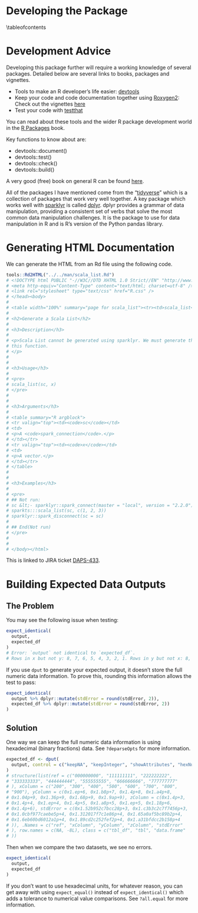 Developing the Package
================

\tableofcontents

# Development Advice

Developing this package further will require a working knowledge of
several packages. Detailed below are several links to books, packages
and vignettes.

  - Tools to make an R developer’s life easier:
    [devtools](https://github.com/r-lib/devtools)
  - Keep your code and code documentation together using
    [Roxygen2](https://github.com/klutometis/roxygen): Check out the
    vignettes [here](https://cran.r-project.org/web/packages/roxygen2/)
  - Test your code with [testthat](https://github.com/r-lib/testthat)

You can read about these tools and the wider R package development world
in the [R Packages](http://r-pkgs.had.co.nz) book.

Key functions to know about are:

  - devtools::document()
  - devtools::test()
  - devtools::check()
  - devtools::build()

A very good (free) book on general R can be found
[here](https://adv-r.hadley.nz).

All of the packages I have mentioned come from the
“[tidyverse](https://www.tidyverse.org)” which is a collection of
packages that work very well together. A key package which works well
with [sparklyr](http://spark.rstudio.com) is called
[dplyr](http://dplyr.tidyverse.org). dplyr provides a grammar of data
manipulation, providing a consistent set of verbs that solve the most
common data manipulation challenges. It is the package to use for data
manipulation in R and is R’s version of the Python pandas library.

# Generating HTML Documentation

We can generate the HTML from an Rd file using the following code.

``` r
tools::Rd2HTML("../../man/scala_list.Rd")
# <!DOCTYPE html PUBLIC "-//W3C//DTD XHTML 1.0 Strict//EN" "http://www.w3.org/TR/xhtml1/DTD/xhtml1-strict.dtd"><html xmlns="http://www.w3.org/1999/xhtml"><head><title>R: Generate a Scala List</title>
# <meta http-equiv="Content-Type" content="text/html; charset=utf-8" />
# <link rel="stylesheet" type="text/css" href="R.css" />
# </head><body>
# 
# <table width="100%" summary="page for scala_list"><tr><td>scala_list</td><td style="text-align: right;">R Documentation</td></tr></table>
# 
# <h2>Generate a Scala List</h2>
# 
# <h3>Description</h3>
# 
# <p>Scala List cannot be generated using sparklyr. We must generate them using
# this function.
# </p>
# 
# 
# <h3>Usage</h3>
# 
# <pre>
# scala_list(sc, x)
# </pre>
# 
# 
# <h3>Arguments</h3>
# 
# <table summary="R argblock">
# <tr valign="top"><td><code>sc</code></td>
# <td>
# <p>A <code>spark_connection</code>.</p>
# </td></tr>
# <tr valign="top"><td><code>x</code></td>
# <td>
# <p>A vector.</p>
# </td></tr>
# </table>
# 
# 
# <h3>Examples</h3>
# 
# <pre>
# ## Not run: 
# sc &lt;- sparklyr::spark_connect(master = "local", version = "2.2.0")
# sparkts:::scala_list(sc, c(1, 2, 3))
# sparklyr::spark_disconnect(sc = sc)
# 
# ## End(Not run)
# </pre>
# 
# 
# </body></html>
```

This is linked to JIRA ticket
[DAPS-433](https://collaborate2.ons.gov.uk/jira/browse/DAPS-433).

# Building Expected Data Outputs

## The Problem

You may see the following issue when testing:

``` r
expect_identical(
  output,
  expected_df
)
# Error: `output` not identical to `expected_df`.
# Rows in x but not y: 8, 7, 6, 5, 4, 3, 2, 1. Rows in y but not x: 8, 7, 6, 5, 4, 3, 2, 1.
```

If you use `dput` to generate your expected output, it doesn’t store the
full numeric data information. To prove this, rounding this information
allows the test to pass:

``` r
expect_identical(
  output %>% dplyr::mutate(stdError = round(stdError, 2)),
  expected_df %>% dplyr::mutate(stdError = round(stdError, 2))
)
```

## Solution

One way we can keep the full numeric data information is using
hexadecimal (binary fractions) data. See `?deparseOpts` for more
information.

``` r
expected_df <- dput(
  output, control = c("keepNA", "keepInteger", "showAttributes", "hexNumeric")
)
# structure(list(ref = c("000000000", "111111111", "222222222", 
# "333333333", "444444444", "555555555", "666666666", "777777777"
# ), xColumn = c("200", "300", "400", "500", "600", "700", "800", 
# "900"), yColumn = c(0x1.ep+6, 0x1.b8p+7, 0x1.4p+8, 0x1.a4p+8, 
# 0x1.04p+9, 0x1.36p+9, 0x1.68p+9, 0x1.9ap+9), zColumn = c(0x1.4p+3, 
# 0x1.4p+4, 0x1.ep+4, 0x1.4p+5, 0x1.a8p+5, 0x1.ep+5, 0x1.18p+6, 
# 0x1.4p+6), stdError = c(0x1.52b952c7bcc28p+3, 0x1.c3b3c2c7f7456p+3, 
# 0x1.0cbf977caebe5p+4, 0x1.312017f7c1e86p+4, 0x1.65a0af5bc89b2p+4, 
# 0x1.6eb60bd6012a1p+4, 0x1.89cd2c252fef2p+4, 0x1.a31bfdcc2b158p+4
# )), .Names = c("ref", "xColumn", "yColumn", "zColumn", "stdError"
# ), row.names = c(NA, -8L), class = c("tbl_df", "tbl", "data.frame"
# ))
```

Then when we compare the two datasets, we see no errors.

``` r
expect_identical(
  output,
  expected_df
)
```

If you don’t want to use hexadecimal units, for whatever reason, you can
get away with using `expect_equal()` instead of `expect_identical()`
which adds a tolerance to numerical value comparisons. See `?all.equal`
for more information.
